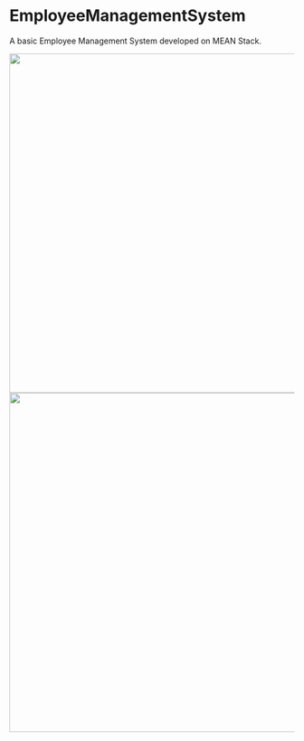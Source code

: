 # EmployeeManagementSystem
A basic Employee Management System developed on MEAN Stack.

<img src="https://github.com/WaqarAnwar/EmployeeManagementSystem/edit/main/1.png" width="600">
<img src="https://github.com/WaqarAnwar/EmployeeManagementSystem/edit/main/2.png" width="600">
